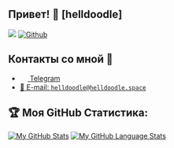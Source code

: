 ## Привет! 👋 [helldoodle]
![](https://visitor-badge.laobi.icu/badge?page_id=CharalambosIoannou.CharalambosIoannou) [![Github](https://img.shields.io/github/followers/CharalambosIoannou?label=Followers&logo=Github)](https://github.com/CharalambosIoannou)

## Контакты со мной 💭
- <a href="https://t.me/helldoodle"><img src="https://upload.wikimedia.org/wikipedia/commons/thumb/8/82/Telegram_logo.svg/768px-Telegram_logo.svg.png" width=16 height=16 align="center" /> Telegram</a>
- <a href="mailto:crinny@protonmail.com">📩 E-mail: `helldoodle@helldoodle.space`</a>

## :trophy: Моя GitHub Статистика:
[![My GitHub Stats](https://github-readme-stats.vercel.app/api/?username=helldoodle&count_private=true&theme=tokyonight&showicons=true)]()
[![My GitHub Language Stats](https://github-readme-stats.vercel.app/api/top-langs/?username=helldoodle&langs_count=5&theme=tokyonight)]()
